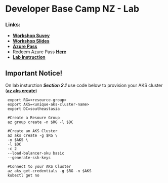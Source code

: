 # Developer Base Camp NZ - Lab
### Links:
- **[Workshop Suvey](https://www.microsoftevents.com/profile/7831668)**
- **[Workshop Slides](https://wviriyablob.blob.core.windows.net/devcamp/DevCampSlides.zip)**
- **[Azure Pass](https://1drv.ms/x/s!AsHLBSbUO0UojYlw0TWxc7Kgi8OYvA?e=yFQs5O)**
- Redeem Azure Pass **[Here](https://www.microsoftazurepass.com/)**
- **[Lab Instruction](https://aksworkshop.io)**

## Important Notice!
On lab insturction ***Section 2.1*** use code below to provision your AKS cluster (**[az aks create](https://docs.microsoft.com/en-us/cli/azure/aks?view=azure-cli-latest#az-aks-create)**)

     export RG=<resource-group>
     export AKS=<unique-aks-cluster-name>
     export DC=southeastasia
     
     #Create a Resoure Group
     az group create -n $RG -l $DC

     #Create an AKS Cluster
     az aks create -g $RG \
     -n $AKS \
     -l $DC
     -c 2
     --load-balancer-sku basic 
     --generate-ssh-keys

     #Connect to your AKS Cluster
     az aks get-credentials -g $RG -n $AKS
     kubectl get no

 